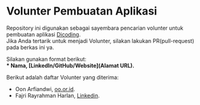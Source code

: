 # Volunter Pembuatan Aplikasi
Repository ini digunakan sebagai sayembara pencarian volunter untuk pembuatan aplikasi [Dicoding](www.dicoding.com).<br>
Jika Anda tertarik untuk menjadi Volunter, silakan lakukan PR(pull-request) pada berkas ini ya.<br>

Silakan gunakan format berikut:<br>
**\* Nama, [LinkedIn/GitHub/Website](Alamat URL).**  

Berikut adalah daftar Volunter yang diterima:
* Oon Arfiandwi, [oo.or.id](https://oo.or.id).
* Fajri Rayrahman Harlan, [Linkedin]([https://www.linkedin.com/in/gilang-adhan/](https://www.linkedin.com/in/fajri-rayrahman-harlan-15652a21b/)https://www.linkedin.com/in/fajri-rayrahman-harlan-15652a21b/).
